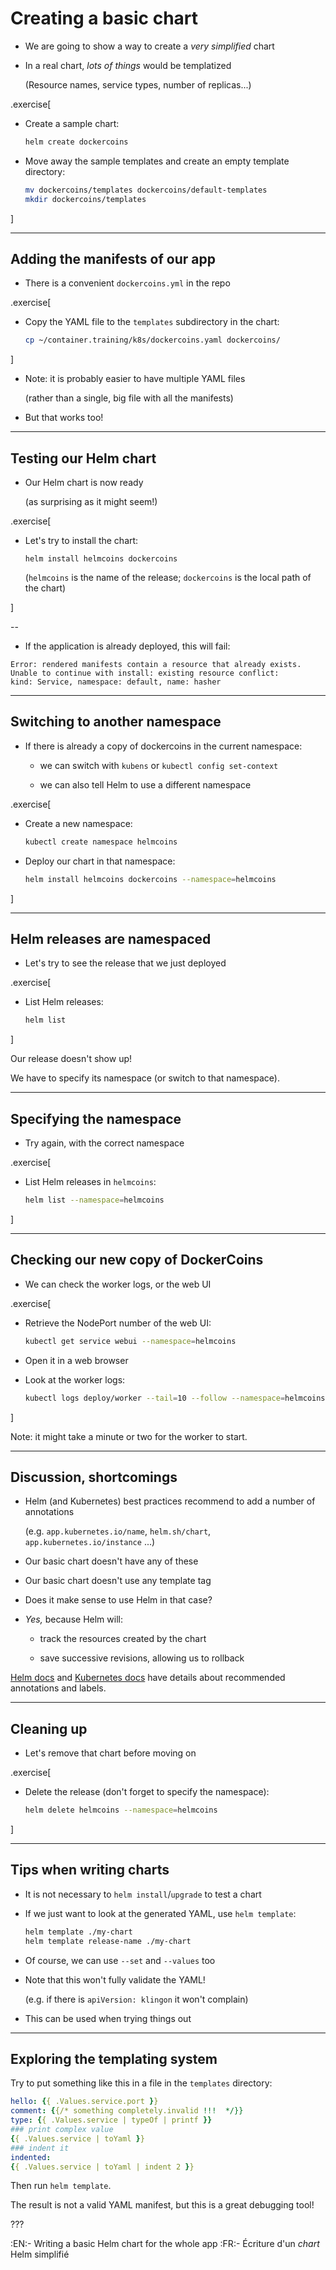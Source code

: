 # Creating a basic chart

- We are going to show a way to create a *very simplified* chart

- In a real chart, *lots of things* would be templatized

  (Resource names, service types, number of replicas...)

.exercise[

- Create a sample chart:
  ```bash
  helm create dockercoins
  ```

- Move away the sample templates and create an empty template directory:
  ```bash
  mv dockercoins/templates dockercoins/default-templates
  mkdir dockercoins/templates
  ```

]

---

## Adding the manifests of our app

- There is a convenient `dockercoins.yml` in the repo

.exercise[

- Copy the YAML file to the `templates` subdirectory in the chart:
  ```bash
  cp ~/container.training/k8s/dockercoins.yaml dockercoins/
  ```

]

- Note: it is probably easier to have multiple YAML files

  (rather than a single, big file with all the manifests)

- But that works too!

---

## Testing our Helm chart

- Our Helm chart is now ready

  (as surprising as it might seem!)

.exercise[

- Let's try to install the chart:
  ```
  helm install helmcoins dockercoins
  ```
  (`helmcoins` is the name of the release; `dockercoins` is the local path of the chart)

]

--

- If the application is already deployed, this will fail:
```
Error: rendered manifests contain a resource that already exists.
Unable to continue with install: existing resource conflict:
kind: Service, namespace: default, name: hasher
```

---

## Switching to another namespace

- If there is already a copy of dockercoins in the current namespace:

  - we can switch with `kubens` or `kubectl config set-context`

  - we can also tell Helm to use a different namespace

.exercise[

- Create a new namespace:
  ```bash
  kubectl create namespace helmcoins
  ```

- Deploy our chart in that namespace:
  ```bash
  helm install helmcoins dockercoins --namespace=helmcoins
  ```

]

---

## Helm releases are namespaced

- Let's try to see the release that we just deployed

.exercise[

- List Helm releases:
  ```bash
  helm list
  ```

]

Our release doesn't show up!

We have to specify its namespace (or switch to that namespace).

---

## Specifying the namespace

- Try again, with the correct namespace

.exercise[

- List Helm releases in `helmcoins`:
  ```bash
  helm list --namespace=helmcoins
  ```

]

---

## Checking our new copy of DockerCoins

- We can check the worker logs, or the web UI

.exercise[

- Retrieve the NodePort number of the web UI:
  ```bash
  kubectl get service webui --namespace=helmcoins
  ```

- Open it in a web browser

- Look at the worker logs:
  ```bash
  kubectl logs deploy/worker --tail=10 --follow --namespace=helmcoins
  ```

]

Note: it might take a minute or two for the worker to start.

---

## Discussion, shortcomings

- Helm (and Kubernetes) best practices recommend to add a number of annotations

  (e.g. `app.kubernetes.io/name`, `helm.sh/chart`, `app.kubernetes.io/instance` ...)

- Our basic chart doesn't have any of these

- Our basic chart doesn't use any template tag

- Does it make sense to use Helm in that case?

- *Yes,* because Helm will:

  - track the resources created by the chart

  - save successive revisions, allowing us to rollback

[Helm docs](https://helm.sh/docs/topics/chart_best_practices/labels/)
and [Kubernetes docs](https://kubernetes.io/docs/concepts/overview/working-with-objects/common-labels/)
have details about recommended annotations and labels.

---

## Cleaning up

- Let's remove that chart before moving on

.exercise[

- Delete the release (don't forget to specify the namespace):
  ```bash
  helm delete helmcoins --namespace=helmcoins
  ```

]

---

## Tips when writing charts

- It is not necessary to `helm install`/`upgrade` to test a chart

- If we just want to look at the generated YAML, use `helm template`:
  ```bash
  helm template ./my-chart
  helm template release-name ./my-chart
  ```

- Of course, we can use `--set` and `--values` too

- Note that this won't fully validate the YAML!

  (e.g. if there is `apiVersion: klingon` it won't complain)

- This can be used when trying things out

---

## Exploring the templating system

Try to put something like this in a file in the `templates` directory:

```yaml
hello: {{ .Values.service.port }}
comment: {{/* something completely.invalid !!!  */}}
type: {{ .Values.service | typeOf | printf }}
### print complex value
{{ .Values.service | toYaml }}
### indent it
indented:
{{ .Values.service | toYaml | indent 2 }}
```

Then run `helm template`.

The result is not a valid YAML manifest, but this is a great debugging tool!

???

:EN:- Writing a basic Helm chart for the whole app
:FR:- Écriture d'un *chart* Helm simplifié
